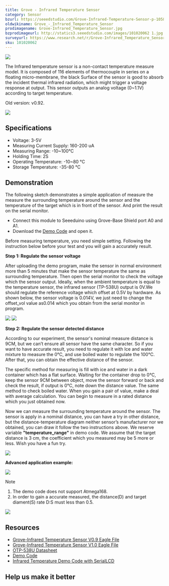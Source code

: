 ```yaml
---
title: Grove - Infrared Temperature Sensor
category: Sensor
bzurl: https://seeedstudio.com/Grove-Infrared-Temperature-Sensor-p-1058.html
oldwikiname: Grove_-_Infrared_Temperature_Sensor
prodimagename: Grove-Infrared_Temperature_Sensor.jpg
bzprodimageurl: http://statics3.seeedstudio.com/images/101020062 1.jpg
surveyurl: https://www.research.net/r/Grove-Infrared_Temperature_Sensor
sku: 101020062
---
```


![](/assets/Grove-Infrared_Temperature_Sensor/img/Grove-Infrared_Temperature_Sensor.jpg)

The Infrared temperature sensor is a non-contact temperature measure model. It is composed of 116 elements of thermocouple in series on a floating micro-membrane, the black Surface of the sensor is good to absorb the incident thermal infrared radiation, which might trigger a voltage response at output. This sensor outputs an analog voltage (0~1.1V) according to target temperature.

Old version: v0.92.

[![](/assets/common/Get_One_Now_Banner.png)](http://www.seeedstudio.com/Grove-Infrared-Temperature-Sensor-p-1058.html)

Specifications
-------------

-   Voltage: 3-5V
-   Measuring Current Supply: 160-200 uA
-   Measuring Range: -10~100°C
-   Holding Time: 2S
-   Operating Temperature: -10~80 °C
-   Storage Temperature: -35-80 °C

Demonstration
-------------

The following sketch demonstrates a simple application of measure the measure the surrounding temperature around the sensor and the temperature of the target which is in front of the sensor. And print the result on the serial monitor.

-   Connect this module to Seeeduino using Grove-Base Shield port A0 and A1.
-   Download the [Demo Code](/assets/Grove-Infrared_Temperature_Sensor/res/MeasureTemperature.zip) and open it.

Before measuring temperature, you need simple setting. Following the instruction below before your test and you will gain a accurately result.

**Step 1: Regulate the sensor voltage**

After uploading the demo program, make the sensor in normal environment more than 5 minutes that make the sensor temperature the same as surrounding temperature. Then open the serial monitor to check the voltage which the sensor output. Ideally, when the ambient temperature is equal to the temperature sensor, the infrared sensor (TP-538U) output is 0V.We should regulate the reference voltage which offset at 0.5V by hardware. As shown below, the sensor voltage is 0.014V, we just need to change the offset\_vol value as0.014 which you obtain from the serial monitor in program.

![](/assets/Grove-Infrared_Temperature_Sensor/img/Infrared_Temperature_Sensor_code2.jpg) 
![](/assets/Grove-Infrared_Temperature_Sensor/img/Serialmonitor.jpg)

**Step 2: Regulate the sensor detected distance**

According to our experiment, the sensor's nominal measure distance is 9CM, but we can’t ensure all sensor have the same character. So if you want to have accurate result, you need to regulate it with Ice and water mixture to measure the 0℃, and use boiled water to regulate the 100℃. After that, you can obtain the effective distance of the sensor.

The specific method for measuring is fill with ice and water in a dark container which has a flat surface. Waiting for the container drop to 0℃, keep the sensor 9CM between object, move the sensor forward or back and check the result, if output is 0℃, note down the distance value. The same method to check boiled water. When you gain a pair of value, make a deal with average calculation. You can begin to measure in a rated distance which you just obtained now.

Now we can measure the surrounding temperature around the sensor. The sensor is apply in a nominal distance, you can have a try in other distance, but the distance-temperature diagram neither sensor’s manufacturer nor we obtained, you can draw it follow the two instructions above. We reserve variable **"temperature_range"** in demo code. We assume that the target distance is 3 cm, the coefficient which you measured may be 5 more or less. Wish you have a fun try.

![](/assets/Grove-Infrared_Temperature_Sensor/img/Infrared_Temperature_Sensor_Code_1.jpg)

**Advanced application example:**

![](/assets/Grove-Infrared_Temperature_Sensor/img/Infrared_temperature_example.JPG)

<div class="admonition note">
<p class="admonition-title">Note</p>
<ol><li> The demo code does not support Atmega168.</li>
<li>In order to gain a accurate measured, the distance(D) and target diament(S) rate D:S must less than 0.5.</li></ol>
</div>

![](/assets/Grove-Infrared_Temperature_Sensor/img/Dsdiagram.jpg)

Resources
---------

-   [Grove-Infrared Temperature Sensor V0.9 Eagle File](/assets/Grove-Infrared_Temperature_Sensor/res/Infrared_Temperature_Sensor_v0.92_egale_file.zip)
-   [Grove-Infrared Temperature Sensor V1.0 Eagle File](/assets/Grove-Infrared_Temperature_Sensor/res/Infrared_Temperature_Sensor_V1.0_egale_file.zip)
-   [OTP-538U Datasheet](/assets/Grove-Infrared_Temperature_Sensor/res/OTP-538Udatasheet.zip)
-   [Demo Code](/assets/Grove-Infrared_Temperature_Sensor/res/MeasureTemperature.zip)
-   [Infrared Temperature Demo Code with SerialLCD](/assets/Grove-Infrared_Temperature_Sensor/res/Infrared_temperature_demo_code_with_serialLCD.zip)

Help us make it better
-------------------------

<!-- This Markdown file was created from http://www.seeedstudio.com/wiki/Grove_-_Infrared_Temperature_Sensor -->
